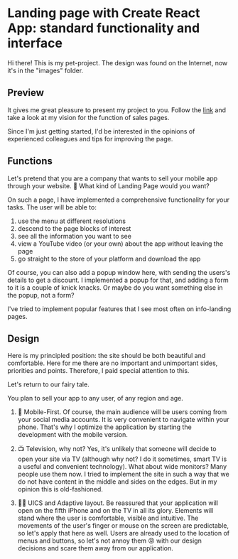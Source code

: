 # Landing page with Create React App: standard functionality and interface

Hi there! 
This is my pet-project. The design was found on the Internet, now it's in the "images" folder.

## Preview

It gives me great pleasure to present my project to you. Follow the [link](https://barbylka.github.io/goCorona/) and take a look at my vision for the function of sales pages. 

Since I'm just getting started, I'd be interested in the opinions of experienced colleagues and tips for improving the page.

## Functions
Let's pretend that you are a company that wants to sell your mobile app through your website. 💭 What kind of Landing Page would you want?

On such a page, I have implemented a comprehensive functionality for your tasks. The user will be able to:
1. use the menu at different resolutions
2. descend to the page blocks of interest
3. see all the information you want to see
4. view a YouTube video (or your own) about the app without leaving the page
5. go straight to the store of your platform and download the app

Of course, you can also add a popup window here, with sending the users's details to get a discount. I implemented a popup for that, and adding a form to it is a couple of knick knacks. Or maybe do you want something else in the popup, not a form?

I've tried to implement popular features that I see most often on info-landing pages.

## Design

Here is my principled position: the site should be both beautiful and comfortable. Here for me there are no important and unimportant sides, priorities and points. Therefore, I paid special attention to this.

Let's return to our fairy tale.

You plan to sell your app to any user, of any region and age. 

1. 📱 Mobile-First. Of course, the main audience will be users coming from your social media accounts. It is very convenient to navigate within your phone. That's why I optimize the application by starting the development with the mobile version.

2. 📺 Television, why not? Yes, it's unlikely that someone will decide to open your site via TV (although why not? I do it sometimes, smart TV is a useful and convenient technology). What about wide monitors? Many people use them now. I tried to implement the site in such a way that we do not have content in the middle and sides on the edges. But in my opinion this is old-fashioned.

3. 👩‍🎨 UICS and Adaptive layout. Be reassured that your application will open on the fifth iPhone and on the TV in all its glory. Elements will stand where the user is comfortable, visible and intuitive. The movements of the user's finger or mouse on the screen are predictable, so let's apply that here as well. Users are already used to the location of menus and buttons, so let's not annoy them 😡 with our design decisions and scare them away from our application.

